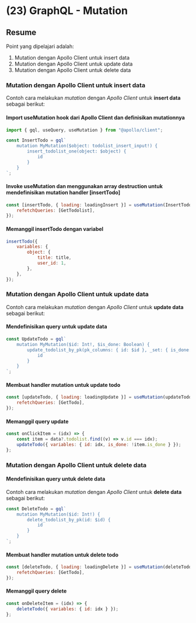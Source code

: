 # (23) GraphQL - Mutation

## Resume

Point yang dipelajari adalah:

1. Mutation dengan Apollo Client untuk insert data
2. Mutation dengan Apollo Client untuk update data
3. Mutation dengan Apollo Client untuk delete data

### Mutation dengan Apollo Client untuk insert data

Contoh cara melakukan _mutation_ dengan _Apollo Client_ untuk **insert data** sebagai berikut:

#### Import useMutation hook dari Apollo Client dan definisikan mutationnya

```js
import { gql, useQuery, useMutation } from "@apollo/client";

const InsertTodo = gql`
	mutation MyMutation($object: todolist_insert_input!) {
		insert_todolist_one(object: $object) {
			id
		}
	}
`;
```

#### Invoke useMutation dan menggunakan array destruction untuk mendefinisikan mutation handler [insertTodo]

```js
const [insertTodo, { loading: loadingInsert }] = useMutation(InsertTodo, {
	refetchQueries: [GetTodolist],
});
```

#### Memanggil insertTodo dengan variabel

```js
insertTodo({
	variables: {
		object: {
			title: title,
			user_id: 1,
		},
	},
});
```

### Mutation dengan Apollo Client untuk update data

Contoh cara melakukan _mutation_ dengan _Apollo Client_ untuk **update data** sebagai berikut:

#### Mendefinisikan query untuk update data

```js
const UpdateTodo = gql`
	mutation MyMutation($id: Int!, $is_done: Boolean) {
		update_todolist_by_pk(pk_columns: { id: $id }, _set: { is_done: $is_done }) {
			id
		}
	}
`;
```

#### Membuat handler mutation untuk update todo

```js
const [updateTodo, { loading: loadingUpdate }] = useMutation(updateTodo, {
	refetchQueries: [GetTodo],
});
```

#### Memanggil query update

```js
const onClickItem = (idx) => {
	const item = data?.todolist.find((v) => v.id === idx);
	updateTodo({ variables: { id: idx, is_done: !item.is_done } });
};
```

### Mutation dengan Apollo Client untuk delete data

#### Mendefinisikan query untuk delete data

Contoh cara melakukan _mutation_ dengan _Apollo Client_ untuk **delete data** sebagai berikut:

```js
const DeleteTodo = gql`
	mutation MyMutation($id: Int!) {
		delete_todolist_by_pk(id: $id) {
			id
		}
	}
`;
```

#### Membuat handler mutation untuk delete todo

```js
const [deleteTodo, { loading: loadingDelete }] = useMutation(deleteTodo, {
	refetchQueries: [GetTodo],
});
```

#### Memanggil query delete

```js
const onDeleteItem = (idx) => {
	deleteTodo({ variables: { id: idx } });
};
```
